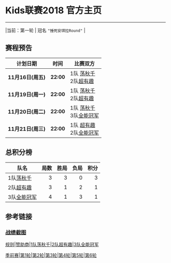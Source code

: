 # Kids联赛2018 官方主页
---

|当前：第一轮 | 冠名 ```"捶死安琪拉Round"``` |

## 赛程预告


|计划日期|时间|比赛双方|
|--------|------|----|
|**11月16日(周五)** | **22:00** | 1队 [荡秋千](team1.md) <br> 2队[超有趣](team2.md) |
|**11月19日(周一)** | **22:00** | 1队 [荡秋千](team1.md) <br> 2队[超有趣](team2.md) |
|**11月20日(周二)** | **22:00** | 1队 [荡秋千](team1.md) <br> 3队[全能冠军](team3.md) |
|**11月21日(周三)** | **22:00** | 1队 [超有趣](team2.md) <br> 2队[全能冠军](team3.md) |


## 总积分榜

| 队名            | 局数 | 胜局 | 负局 |  积分 |
|-------------   | --: | --: | --: | --: |
| 1队[荡秋千][t1]  | 3  | 3  | 0 | 3 |
| 2队[超有趣][t2]  | 3  | 1  | 2 | 1 |
| 3队[全能冠军][t3]| 4  | 1 | 3 | 1 |

## 参考链接
### [战绩截图](https://m.weibo.cn/u/6852703787)

[规则][rule]\|[赞助商][spr]\|[1队荡秋千][t1]\|[2队超有趣][t2]\|[3队全能冠军][t3]

[季前赛][r0]\|[第1轮][r1]\|[第2轮][r2]\|[第3轮][r3]\|[第4轮][r4]\|[第5轮][r5]\|[第6轮][r6]

[rule]: rule.md
[t1]: team1.md
[t2]: team2.md
[t3]: team3.md
[spr]: sponsor.md
[r0]: round0.md
[r1]: round1.md
[r2]: round2.md
[r3]: round3.md
[r4]: round4.md
[r5]: round5.md
[r6]: round6.md

